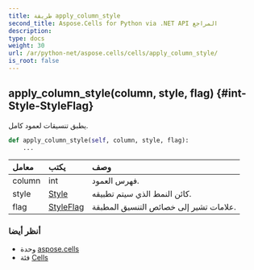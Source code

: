 ```yaml
---
title: طريقة apply_column_style
second_title: Aspose.Cells for Python via .NET API المراجع
description:
type: docs
weight: 30
url: /ar/python-net/aspose.cells/cells/apply_column_style/
is_root: false
---
```

##  apply_column_style(column, style, flag) {#int-Style-StyleFlag}
يطبق تنسيقات لعمود كامل.



```python
def apply_column_style(self, column, style, flag):
    ...
```


| معامل| يكتب| وصف|
| :- | :- | :- |
| column | int | فهرس العمود.|
| style | [Style](/cells/ar/python-net/aspose.cells/style) | كائن النمط الذي سيتم تطبيقه.|
| flag | [StyleFlag](/cells/ar/python-net/aspose.cells/styleflag) |علامات تشير إلى خصائص التنسيق المطبقة.|



###  أنظر أيضا
* وحدة [aspose.cells](../../)
* فئة [Cells](/cells/ar/python-net/aspose.cells/cells)
